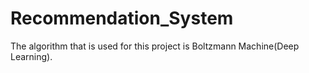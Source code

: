 # Recommendation_System
The algorithm that is used for this project is Boltzmann Machine(Deep Learning).
